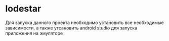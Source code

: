 # lodestar
Для запуска данного проекта необходимо установить все необходимые зависимости, 
а также утсановить android studio для запуска приложения на эмуляторе
